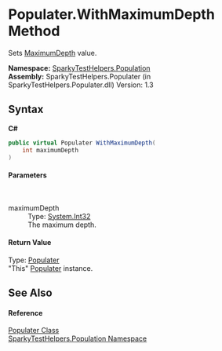 # Populater.WithMaximumDepth Method 
 

Sets <a href="P_SparkyTestHelpers_Population_Populater_MaximumDepth.md">MaximumDepth</a> value.

**Namespace:**&nbsp;<a href="N_SparkyTestHelpers_Population.md">SparkyTestHelpers.Population</a><br />**Assembly:**&nbsp;SparkyTestHelpers.Populater (in SparkyTestHelpers.Populater.dll) Version: 1.3

## Syntax

**C#**<br />
``` C#
public virtual Populater WithMaximumDepth(
	int maximumDepth
)
```


#### Parameters
&nbsp;<dl><dt>maximumDepth</dt><dd>Type: <a href="http://msdn2.microsoft.com/en-us/library/td2s409d" target="_blank">System.Int32</a><br />The maximum depth.</dd></dl>

#### Return Value
Type: <a href="T_SparkyTestHelpers_Population_Populater.md">Populater</a><br />"This" <a href="T_SparkyTestHelpers_Population_Populater.md">Populater</a> instance.

## See Also


#### Reference
<a href="T_SparkyTestHelpers_Population_Populater.md">Populater Class</a><br /><a href="N_SparkyTestHelpers_Population.md">SparkyTestHelpers.Population Namespace</a><br />